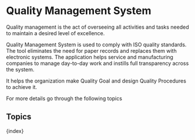 # Quality Management System

 Quality management is the act of overseeing all activities and tasks needed to maintain a desired level of excellence.

 Quality Management System is used to comply with ISO quality standards. The tool eliminates the need for paper records and replaces them with electronic systems. The application helps service and manufacturing companies to manage day-to-day work and instills full transparency across the system.

 It helps the organization make Quality Goal and design Quality Procedures to achieve it.

For more details go through the following topics
## Topics

{index}
